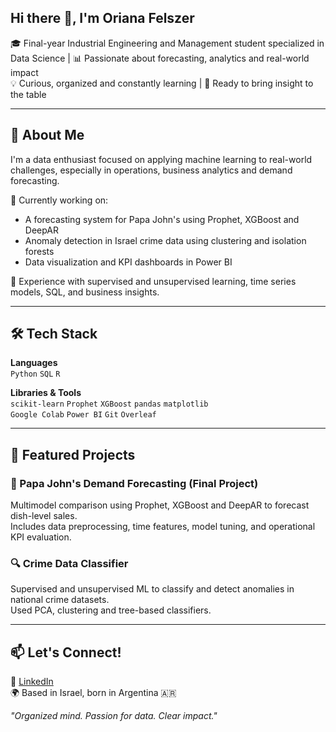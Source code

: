 ## Hi there 👋, I'm Oriana Felszer

🎓 Final-year Industrial Engineering and Management student specialized in Data Science | 📊 Passionate about forecasting, analytics and real-world impact  
💡 Curious, organized and constantly learning | 🚀 Ready to bring insight to the table

---

## 💼 About Me

I'm a data enthusiast focused on applying machine learning to real-world challenges, especially in operations, business analytics and demand forecasting.

🔭 Currently working on:
- A forecasting system for Papa John's using Prophet, XGBoost and DeepAR
- Anomaly detection in Israel crime data using clustering and isolation forests
- Data visualization and KPI dashboards in Power BI

🧠 Experience with supervised and unsupervised learning, time series models, SQL, and business insights.

---

## 🛠️ Tech Stack

**Languages**  
`Python` `SQL` `R`

**Libraries & Tools**  
`scikit-learn` `Prophet` `XGBoost` `pandas` `matplotlib`  
`Google Colab` `Power BI` `Git` `Overleaf`

---

## 📌 Featured Projects

### 🍕 Papa John's Demand Forecasting (Final Project)
Multimodel comparison using Prophet, XGBoost and DeepAR to forecast dish-level sales.  
Includes data preprocessing, time features, model tuning, and operational KPI evaluation.

### 🔍 Crime Data Classifier
Supervised and unsupervised ML to classify and detect anomalies in national crime datasets.  
Used PCA, clustering and tree-based classifiers.

---

## 📫 Let's Connect!

📍 [LinkedIn](https://www.linkedin.com/in/oriana-felszer/)  
🌍 Based in Israel, born in Argentina 🇦🇷

_"Organized mind. Passion for data. Clear impact."_

